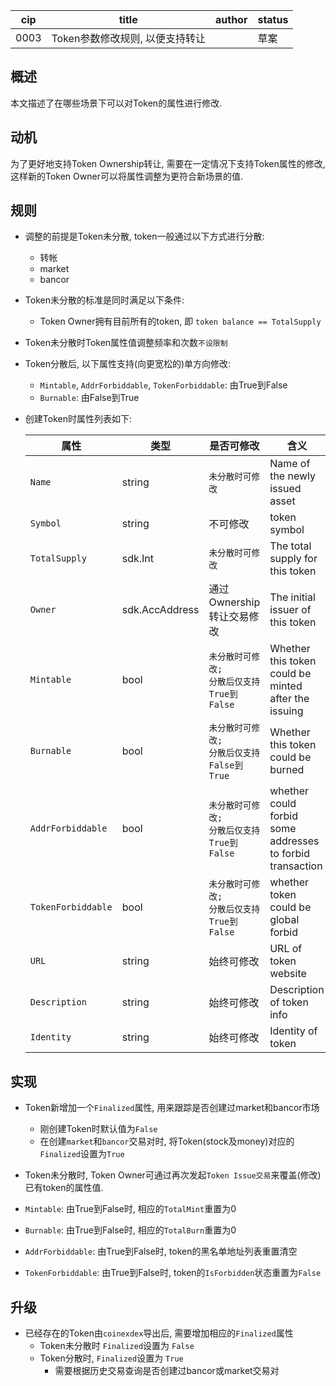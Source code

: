 cip | title | author | status |
-------|-------|------|-------|
0003 | Token参数修改规则, 以便支持转让 | | 草案|

## 概述

本文描述了在哪些场景下可以对Token的属性进行修改.

## 动机

为了更好地支持Token Ownership转让, 需要在一定情况下支持Token属性的修改, 这样新的Token Owner可以将属性调整为更符合新场景的值.

## 规则

- 调整的前提是Token未分散, token一般通过以下方式进行分散:
    - 转帐
    - market
    - bancor

- Token未分散的标准是同时满足以下条件:
    - Token Owner拥有目前所有的token, 即 `token balance == TotalSupply`

- Token未分散时Token属性值调整频率和次数`不设限制`

- Token分散后, 以下属性支持(向更宽松的)单方向修改:
    - `Mintable`, `AddrForbiddable`, `TokenForbiddable`: 由True到False
    - `Burnable`: 由False到True

- 创建Token时属性列表如下:

    | 属性  | 类型   | 是否可修改 | 含义      |
    | ---- | ------ | -------- | -------- |
    | `Name`             | string         | `未分散时可修改`  | Name of the newly issued asset
    | `Symbol`           | string         | 不可修改 | token symbol
    | `TotalSupply`      | sdk.Int        | `未分散时可修改` | The total supply for this token
    | `Owner`            | sdk.AccAddress | 通过Ownership转让交易修改 | The initial issuer of this token
    | `Mintable`         | bool           | `未分散时可修改;`<br>`分散后仅支持True到False` | Whether this token could be <br>minted after the issuing
    | `Burnable`         | bool           | `未分散时可修改;`<br>`分散后仅支持False到True` | Whether this token could be burned
    | `AddrForbiddable`  | bool           | `未分散时可修改;`<br>`分散后仅支持True到False` | whether could forbid some addresses<br> to forbid transaction
    | `TokenForbiddable` | bool           | `未分散时可修改;`<br>`分散后仅支持True到False` | whether token could be global forbid
    | `URL`              | string         |始终可修改 | URL of token website
    | `Description`      | string         |始终可修改 | Description of token info
    | `Identity`         | string         |始终可修改 | Identity of token

## 实现
- Token新增加一个`Finalized`属性, 用来跟踪是否创建过market和bancor市场
    - 刚创建Token时默认值为`False`
    - 在创建`market`和`bancor`交易对时, 将Token(stock及money)对应的`Finalized`设置为`True`

- Token未分散时, Token Owner可通过再次发起`Token Issue交易`来覆盖(修改)已有token的属性值.

- `Mintable`: 由True到False时, 相应的`TotalMint`重置为0
- `Burnable`: 由True到False时, 相应的`TotalBurn`重置为0
- `AddrForbiddable`: 由True到False时, token的黑名单地址列表重置清空
- `TokenForbiddable`: 由True到False时, token的`IsForbidden`状态重置为`False`

## 升级
- 已经存在的Token由`coinexdex`导出后, 需要增加相应的`Finalized`属性
    - Token未分散时 `Finalized`设置为 `False`
    - Token分散时,  `Finalized`设置为 `True`
        - 需要根据历史交易查询是否创建过bancor或market交易对
